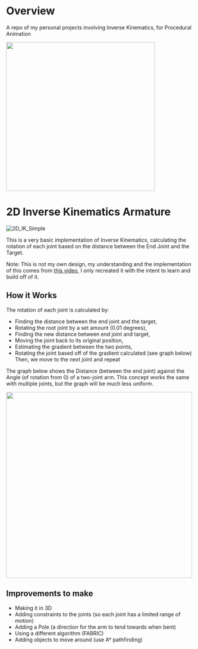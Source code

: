 # Overview
A repo of my personal projects involving Inverse Kinematics, for Procedural Animation

<img src="https://github.com/user-attachments/assets/771e7096-6271-4fad-81bf-f45748e00489" width="400">


# 2D Inverse Kinematics Armature
![2D_IK_Simple](https://github.com/user-attachments/assets/771e7096-6271-4fad-81bf-f45748e00489)

This is a very basic implementation of Inverse Kinematics, calculating the rotation of each joint based on the distance between the End Joint and the Target.

Note: This is not my own design, my understanding and the implementation of this comes from [this video](https://www.youtube.com/watch?v=VdJGouwViPs&t=927s), I only recreated it with the intent to learn and build off of it.

## How it Works
The rotation of each joint is calculated by:
- Finding the distance between the end joint and the target,
- Rotating the root joint by a set amount (0.01 degrees),
- Finding the new distance between end joint and target,
- Moving the joint back to its original position,
- Estimating the gradient between the two points,
- Rotating the joint based off of the gradient calculated (see graph below)
Then, we move to the next joint and repeat

The graph below shows the Distance (between the end joint) against the Angle (of rotation from 0) of a two-joint arm.
This concept works the same with multiple joints, but the graph will be much less uniform.

<img src="https://github.com/user-attachments/assets/86661d07-3f12-4acb-8942-1127aa7c1357" width="500">

## Improvements to make
- Making it in 3D
- Adding constraints to the joints (so each joint has a limited range of motion)
- Adding a Pole (a direction for the arm to tend towards when bent)
- Using a different algorithm (FABRIC)
- Adding objects to move around (use A* pathfinding)


